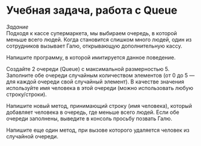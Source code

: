 # Учебная задача, работа с Queue

<i>Задание</i><br>
Подходя к кассе супермаркета, мы выбираем очередь, в которой меньше всего людей. Когда становится слишком много людей, один из сотрудников вызывает Галю, открывающую дополнительную кассу.

Напишите программу, в которой имитируется данное поведение.

Создайте 2 очереди (Queue<String>) с максимальной размерностью 5. Заполните обе очереди случайным количеством элементов (от 0 до 5 — для каждой очереди свой случайный элемент). В качестве значения используйте имя человека в этой очереди (можно использовать любую строку/строки).

Напишите новый метод, принимающий строку (имя человека), который добавляет человека в очередь, где меньше всего людей. Если обе очереди заполнены, выведите в консоль просьбу позвать Галю.

Напишите еще один метод, при вызове которого удаляется человек из случайной очереди.
